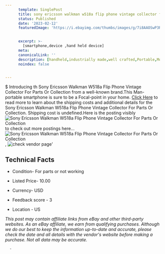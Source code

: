 ```yaml
---
      template: SinglePost
      title: sony ericsson walkman w518a flip phone vintage collector for parts or collection
      status: Published
      date: '2023-02-12'
      featuredImage: 'https://i.ebayimg.com/thumbs/images/g/7i8AAOSwP3Rj2C8~/s-l225.jpg'
       

      excerpt: >-
        [smartphone,device ,hand held device]
      meta:
      canonicalLink: ''
      description: [handheld,industrially made,well crafted,Portable,Mobile,Compact,Convenient,Lightweight,Maneuverable,Man-portable,Miniature,Carriable,Hand-held,Light,Holdable,Transportable,Mobile device,Pocket-sized,On-the-go,Wireless,Cordless,Compact size,Convenient size, smartphone,device ,hand held device]
      noindex: false
      

---
```

$
      Introducing th Sony Ericsson Walkman W518a Flip Phone Vintage Collector For Parts Or Collection from a well-known brand.This Man-portable smartphone is sure to be a Focal-point in your home. [Click Here](https://www.ebay.com/itm/354552123762?hash=item528cf41172%3Ag%3A7i8AAOSwP3Rj2C8%7E&mkevt=1&mkcid=1&mkrid=711-53200-19255-0&campid=%253CePNCampaignId%253E&customid=%253CreferenceId%253E&toolid=10049) to read more to learn about the shipping costs and additional details for the Sony Ericsson Walkman W518a Flip Phone Vintage Collector For Parts Or Collection. Shipping cost is undefined.Here is the posting visibly ![Sony Ericsson Walkman W518a Flip Phone Vintage Collector For Parts Or Collection](https://i.ebayimg.com/thumbs/images/g/7i8AAOSwP3Rj2C8~/s-l225.jpg) to check out more postings here... ![Sony Ericsson Walkman W518a Flip Phone Vintage Collector For Parts Or Collection](https://i.ebayimg.com/images/g/7i8AAOSwP3Rj2C8~/s-l1600.jpg), ![check vendor page](https://origin-galleryplus.ebayimg.com/ws/web/354552123762_2_0_1/225x225.jpg,https://origin-galleryplus.ebayimg.com/ws/web/354552123762_3_0_1/225x225.jpg,https://origin-galleryplus.ebayimg.com/ws/web/354552123762_4_0_1/225x225.jpg,https://origin-galleryplus.ebayimg.com/ws/web/354552123762_5_0_1/225x225.jpg,https://origin-galleryplus.ebayimg.com/ws/web/354552123762_6_0_1/225x225.jpg)'

      

 ## Technical Facts 



     
      

 - Condition- For parts or not working 


      

 - Listed Price- 10.00 


      

 - Currency- USD 


      

 - Feedback score - 3 


      

 - Location - US 


      
      

 *_This post may contain affiliate links from eBay and other third-party websites. As an eBay affiliate, we earn from qualifying purchases. Although we do our best to keep the information up-to-date and accurate, please check the date and all details with the vendor's website before making a purchase. Not all data may be accurate._*




      -
